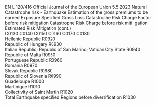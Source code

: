 EN  L 120/416 Official Journal of the European Union 5.5.2023
 Natural Catastrophe risk - Earthquake  Estimation of 
the gross 
premiums to be 
earned  Exposure  Specified Gross 
Loss  Catastrophe 
Risk Charge 
Factor before 
risk mitigation  Catastrophe 
Risk Charge 
before risk miti ­
gation  Estimated Risk 
Mitigation  (cont.)  
C0130  C0140  C0150  C0160  C0170  C0180  
Hellenic Republic  R0920  
Republic of Hungary  R0930  
Italian Republic; Republic of San Marino; Vatican 
City State  R0940  
Republic of Malta  R0950  
Portuguese Republic  R0960  
Romania  R0970  
Slovak Republic  R0980  
Republic of Slovenia  R0990  
Guadeloupe  R1000  
Martinique  R1010  
Collectivity of Saint Martin  R1020  
Total Earthquake specified Regions before 
diversification  R1030